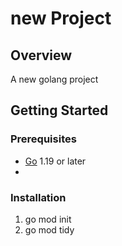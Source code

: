 # new Project

## Overview

A new golang project

## Getting Started

### Prerequisites

-   [Go](https://golang.org/dl/) 1.19 or later
-

### Installation

1. go mod init
2. go mod tidy
